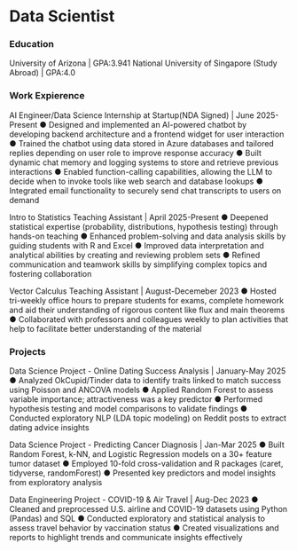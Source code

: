 # Data Scientist

### Education
University of Arizona | GPA:3.941
National University of Singapore (Study Abroad) | GPA:4.0

### Work Expierence
AI Engineer/Data Science Internship at Startup(NDA Signed) | June 2025-Present
● Designed and implemented an AI-powered chatbot by developing backend architecture and a frontend widget for user interaction
● Trained the chatbot using data stored in Azure databases and tailored replies depending on user role to improve response accuracy
● Built dynamic chat memory and logging systems to store and retrieve previous interactions
● Enabled function-calling capabilities, allowing the LLM to decide when to invoke tools like web search and database lookups
● Integrated email functionality to securely send chat transcripts to users on demand

Intro to Statistics Teaching Assistant | April 2025-Present
● Deepened statistical expertise (probability, distributions, hypothesis testing) through hands-on teaching
● Enhanced problem-solving and data analysis skills by guiding students with R and Excel
● Improved data interpretation and analytical abilities by creating and reviewing problem sets
● Refined communication and teamwork skills by simplifying complex topics and fostering collaboration

Vector Calculus Teaching Assistant | August-Decemeber 2023
● Hosted tri-weekly office hours to prepare students for exams, complete homework and aid their
understanding of rigorous content like flux and main theorems
● Collaborated with professors and colleagues weekly to plan activities that help to facilitate better
understanding of the material

### Projects
Data Science Project - Online Dating Success Analysis | January-May 2025
● Analyzed OkCupid/Tinder data to identify traits linked to match success using Poisson and ANCOVA models
● Applied Random Forest to assess variable importance; attractiveness was a key predictor
● Performed hypothesis testing and model comparisons to validate findings
● Conducted exploratory NLP (LDA topic modeling) on Reddit posts to extract dating advice insights

Data Science Project - Predicting Cancer Diagnosis | Jan-Mar 2025
● Built Random Forest, k-NN, and Logistic Regression models on a 30+ feature tumor dataset
● Employed 10-fold cross-validation and R packages (caret, tidyverse, randomForest)
● Presented key predictors and model insights from exploratory analysis

Data Engineering Project - COVID-19 & Air Travel | Aug-Dec 2023
● Cleaned and preprocessed U.S. airline and COVID-19 datasets using Python (Pandas) and SQL
● Conducted exploratory and statistical analysis to assess travel behavior by vaccination status
● Created visualizations and reports to highlight trends and communicate insights effectively
